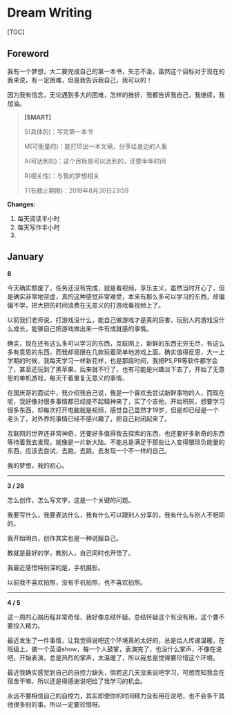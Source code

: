 # Dream Writing

[TOC]

## Foreword

我有一个梦想，大二要完成自己的第一本书，矢志不渝，虽然这个目标对于现在的我来说，有一定困难，但是我告诉我自己，我可以的！

因为我有信念，无论遇到多大的困难，怎样的挫折，我都告诉我自己，我继续，我加油。

> **[SMART]**
>
> S(具体的)：写完第一本书
>
> M(可衡量的)：能打印出一本文稿，分享给身边的人看
>
> A(可达到的)：这个目标是可以达到的，还要半年时间
>
> R(相关性)：与我的梦想相关
>
> T(有截止期限)：2019年8月30日23:59



**Changes:**

1. 每天阅读半小时
2. 每天写作半小时
3. 



## January

**8**

今天确实颓废了，任务还没有完成，就是看视频，享乐主义，虽然当时开心了，但是确实非常地空虚，真的这种感觉非常难受，本来有那么多可以学习的东西，却偏偏不学，把大把的时间浪费在无意义的打游戏看视频上了。

以前我们老师说，打游戏没什么，能自己做游戏才是真的厉害，玩别人的游戏没什么成长，能够自己把游戏做出来一件有成就感的事情。

确实，现在还有这么多可以学习的东西，互联网上，新鲜的东西无穷无尽，有这么多有意思的东西，而我却局限在几款玩着简单地游戏上面。确实值得反思，大一上学期的时候，我每天学习一样新花样，也是那段时间，我把PS,PR等软件都学会了，甚至还玩到了黑苹果，后来就不行了，也有可能是兴趣淡下去了，开始了无意思的单机游戏，每天干着重复无意义的事情、

在国庆哥的面试中，我介绍我自己说，我是一个喜欢去尝试新鲜事物的人，而现在呢，我好像对很多事情都已经提不起精神来了，买了个吉他，开始积灰，想要学习很多东西，却每次打开电脑就是视频，感觉自己虽然才19岁，但是却已经是一个老头了，对外界的事情已经不感兴趣了，把自己封闭起来了。

互联网的世界还非常神奇，还要好多值得我去探索的东西，也还要好多新奇的东西等待着我去发现，就像是一片新大陆。不能总是满足于那些让人变得猥琐负能量的东西，应该去尝试，去跑，去跳，去发现一个不一样的自己。

我的梦想，我的初心。

---

**3 / 26**

怎么创作，怎么写文字，这是一个关键的问题。

我要写什么，我要表达什么，我有什么可以跟别人分享的，我有什么与别人不相同的。

我开始明白，创作其实也是一种说服自己。

教就是最好的学，教别人，自己同时也开悟了。



我最近感悟特别深的是，手机摄影。

以前我不喜欢拍照，没有手机拍照，也不喜欢拍照。 

---

**4 / 5**

这一周的心路历程非常奇怪，我好像总结怀疑。总结怀疑这个有没有用，这个要不要投入精力。

最近发生了一件事情，让我觉得说吧这个环境真的太好的，总是给人传递温暖，在班级上，做一个英语show，每一个人鼓掌，表演完了，也没什么掌声，不像在说吧，开始表演，总是热烈的掌声，太温暖了，所以我总是觉得要珍惜这个环境。

最近我确实感觉到自己的自控力缺失，倘若这几天没来说吧学习，可想而知我会在宿舍干嘛，所以还是得感谢说吧给了我学习的机会。

永远不要相信自己的自控力，其实即使你的时间精力没有用在说吧，也不会多干其他很多别的事。所以一定要珍惜呀。